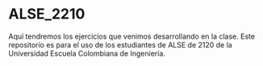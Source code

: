 # ALSE_2210
Aquí tendremos los ejercicios que venimos desarrollando en la clase. Este repositorio es para el uso de los estudiantes de ALSE de 2120 de la Universidad Escuela Colombiana de Ingeniería.
